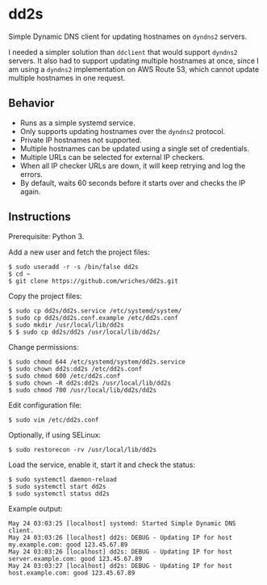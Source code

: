 # dd2s

Simple Dynamic DNS client for updating hostnames on `dyndns2` servers.

I needed a simpler solution than `ddclient` that would support `dyndns2` servers. It also had to support updating multiple hostnames at once, since I am using a `dyndns2` implementation on AWS Route 53, which cannot update multiple hostnames in one request.

## Behavior

 - Runs as a simple systemd service.
 - Only supports updating hostnames over the `dyndns2` protocol.
 - Private IP hostnames not supported.
 - Multiple hostnames can be updated using a single set of credentials.
 - Multiple URLs can be selected for external IP checkers.
 - When all IP checker URLs are down, it will keep retrying and log the errors.
 - By default, waits 60 seconds before it starts over and checks the IP again.

## Instructions

Prerequisite: Python 3.

Add a new user and fetch the project files:
```
$ sudo useradd -r -s /bin/false dd2s
$ cd ~
$ git clone https://github.com/wriches/dd2s.git
```

Copy the project files:
```
$ sudo cp dd2s/dd2s.service /etc/systemd/system/
$ sudo cp dd2s/dd2s.conf.example /etc/dd2s.conf
$ sudo mkdir /usr/local/lib/dd2s
$ $ sudo cp dd2s/dd2s /usr/local/lib/dd2s/
```

Change permissions:
```
$ sudo chmod 644 /etc/systemd/system/dd2s.service
$ sudo chown dd2s:dd2s /etc/dd2s.conf
$ sudo chmod 600 /etc/dd2s.conf
$ sudo chown -R dd2s:dd2s /usr/local/lib/dd2s
$ sudo chmod 700 /usr/local/lib/dd2s/dd2s
```

Edit configuration file:
```
$ sudo vim /etc/dd2s.conf
```

Optionally, if using SELinux:
```
$ sudo restorecon -rv /usr/local/lib/dd2s
```

Load the service, enable it, start it and check the status:
```
$ sudo systemctl daemon-reload
$ sudo systemctl start dd2s
$ sudo systemctl status dd2s
```

Example output:
```
May 24 03:03:25 [localhost] systemd: Started Simple Dynamic DNS client.
May 24 03:03:26 [localhost] dd2s: DEBUG - Updating IP for host my.example.com: good 123.45.67.89
May 24 03:03:26 [localhost] dd2s: DEBUG - Updating IP for host server.example.com: good 123.45.67.89
May 24 03:03:27 [localhost] dd2s: DEBUG - Updating IP for host host.example.com: good 123.45.67.89
```